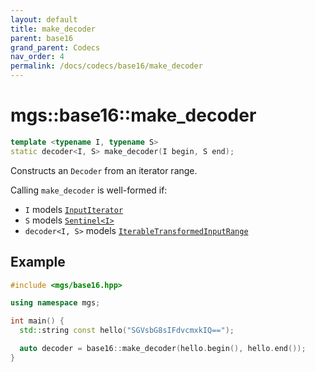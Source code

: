 ```yaml
---
layout: default
title: make_decoder
parent: base16
grand_parent: Codecs
nav_order: 4
permalink: /docs/codecs/base16/make_decoder
---
```


# mgs::base16::make_decoder

```cpp
template <typename I, typename S>
static decoder<I, S> make_decoder(I begin, S end);
```

Constructs an `Decoder` from an iterator range.

Calling `make_decoder` is well-formed if:

* `I` models [`InputIterator`]()
* `S` models [`Sentinel<I>`]()
* `decoder<I, S>` models [`IterableTransformedInputRange`]()

## Example

```cpp
#include <mgs/base16.hpp>

using namespace mgs;

int main() {
  std::string const hello("SGVsbG8sIFdvcmxkIQ==");

  auto decoder = base16::make_decoder(hello.begin(), hello.end());
}
```
